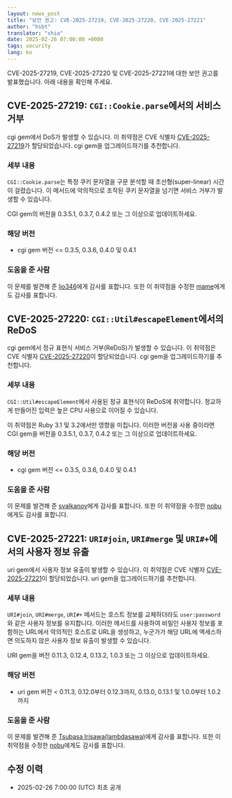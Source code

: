 ```yaml
---
layout: news_post
title: "보안 권고: CVE-2025-27219, CVE-2025-27220, CVE-2025-27221"
author: "hsbt"
translator: "shia"
date: 2025-02-26 07:00:00 +0000
tags: security
lang: ko
---
```


CVE-2025-27219, CVE-2025-27220 및 CVE-2025-27221에 대한 보안 권고를 발표했습니다. 아래 내용을 확인해 주세요.

## CVE-2025-27219: `CGI::Cookie.parse`에서의 서비스 거부

cgi gem에서 DoS가 발생할 수 있습니다. 이 취약점은 CVE 식별자 [CVE-2025-27219](https://www.cve.org/CVERecord?id=CVE-2025-27219)가 할당되었습니다. cgi gem을 업그레이드하기를 추천합니다.

### 세부 내용

`CGI::Cookie.parse`는 특정 쿠키 문자열을 구문 분석할 때 초선형(super-linear) 시간이 걸렸습니다. 이 메서드에 악의적으로 조작된 쿠키 문자열을 넘기면 서비스 거부가 발생할 수 있습니다.

CGI gem의 버전을 0.3.5.1, 0.3.7, 0.4.2 또는 그 이상으로 업데이트하세요.

### 해당 버전

* cgi gem 버전 <= 0.3.5, 0.3.6, 0.4.0 및 0.4.1

### 도움을 준 사람

이 문제를 발견해 준 [lio346](https://hackerone.com/lio346)에게 감사를 표합니다. 또한 이 취약점을 수정한 [mame](https://github.com/mame)에게도 감사를 표합니다.

## CVE-2025-27220: `CGI::Util#escapeElement`에서의 ReDoS

cgi gem에서 정규 표현식 서비스 거부(ReDoS)가 발생할 수 있습니다. 이 취약점은 CVE 식별자 [CVE-2025-27220](https://www.cve.org/CVERecord?id=CVE-2025-27220)이 할당되었습니다. cgi gem을 업그레이드하기를 추천합니다.

### 세부 내용

`CGI::Util#escapeElement`에서 사용된 정규 표현식이 ReDoS에 취약합니다. 정교하게 만들어진 입력은 높은 CPU 사용으로 이어질 수 있습니다.

이 취약점은 Ruby 3.1 및 3.2에서만 영향을 미칩니다. 이러한 버전을 사용 중이라면 CGI gem을 버전을 0.3.5.1, 0.3.7, 0.4.2 또는 그 이상으로 업데이트하세요.

### 해당 버전

* cgi gem 버전 <= 0.3.5, 0.3.6, 0.4.0 및 0.4.1

### 도움을 준 사람

이 문제를 발견해 준 [svalkanov](https://hackerone.com/svalkanov)에게 감사를 표합니다. 또한 이 취약점을 수정한 [nobu](https://github.com/nobu)에게도 감사를 표합니다.


## CVE-2025-27221: `URI#join`, `URI#merge` 및 `URI#+`에서의 사용자 정보 유출

uri gem에서 사용자 정보 유출이 발생할 수 있습니다. 이 취약점은 CVE 식별자 [CVE-2025-27221](https://www.cve.org/CVERecord?id=CVE-2025-27221)이 할당되었습니다. uri gem을 업그레이드하기를 추천합니다.

### 세부 내용

`URI#join`, `URI#merge`, `URI#+` 메서드는 호스트 정보를 교체하더라도  `user:password`와 같은 사용자 정보를 유지합니다. 이러한 메서드를 사용하여 비밀인 사용자 정보를 포함하는 URL에서 악의적인 호스트로 URL을 생성하고, 누군가가 해당 URL에 액세스하면 의도하지 않은 사용자 정보 유출이 발생할 수 있습니다.

URI gem을 버전 0.11.3, 0.12.4, 0.13.2, 1.0.3 또는 그 이상으로 업데이트하세요.

### 해당 버전

* uri gem 버전 < 0.11.3, 0.12.0부터 0.12.3까지, 0.13.0, 0.13.1 및 1.0.0부터 1.0.2까지

### 도움을 준 사람

이 문제를 발견해 준 [Tsubasa Irisawa(lambdasawa)](https://hackerone.com/lambdasawa)에게 감사를 표합니다. 또한 이 취약점을 수정한 [nobu](https://github.com/nobu)에게도 감사를 표합니다.

## 수정 이력

* 2025-02-26 7:00:00 (UTC) 최초 공개
